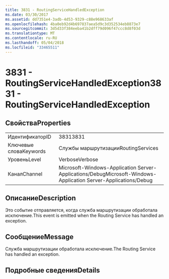 ```yaml
---
title: 3831 - RoutingServiceHandledException
ms.date: 03/30/2017
ms.assetid: dd7351e4-3adb-4d53-9329-c88e968633af
ms.openlocfilehash: 4ba0eb92d4b697837aea5d9c3d352534eb8873e7
ms.sourcegitcommit: 3d5d33f384eeba41b2dff79d096f47ccc8d8f03d
ms.translationtype: MT
ms.contentlocale: ru-RU
ms.lasthandoff: 05/04/2018
ms.locfileid: "33465511"
---
```

# <a name="3831---routingservicehandledexception"></a><span data-ttu-id="687f0-102">3831 - RoutingServiceHandledException</span><span class="sxs-lookup"><span data-stu-id="687f0-102">3831 - RoutingServiceHandledException</span></span>
## <a name="properties"></a><span data-ttu-id="687f0-103">Свойства</span><span class="sxs-lookup"><span data-stu-id="687f0-103">Properties</span></span>  
  
|||  
|-|-|  
|<span data-ttu-id="687f0-104">Идентификатор</span><span class="sxs-lookup"><span data-stu-id="687f0-104">ID</span></span>|<span data-ttu-id="687f0-105">3831</span><span class="sxs-lookup"><span data-stu-id="687f0-105">3831</span></span>|  
|<span data-ttu-id="687f0-106">Ключевые слова</span><span class="sxs-lookup"><span data-stu-id="687f0-106">Keywords</span></span>|<span data-ttu-id="687f0-107">Службы маршрутизации</span><span class="sxs-lookup"><span data-stu-id="687f0-107">RoutingServices</span></span>|  
|<span data-ttu-id="687f0-108">Уровень</span><span class="sxs-lookup"><span data-stu-id="687f0-108">Level</span></span>|<span data-ttu-id="687f0-109">Verbose</span><span class="sxs-lookup"><span data-stu-id="687f0-109">Verbose</span></span>|  
|<span data-ttu-id="687f0-110">Канал</span><span class="sxs-lookup"><span data-stu-id="687f0-110">Channel</span></span>|<span data-ttu-id="687f0-111">Microsoft-Windows-Application Server-Applications/Debug</span><span class="sxs-lookup"><span data-stu-id="687f0-111">Microsoft-Windows-Application Server-Applications/Debug</span></span>|  
  
## <a name="description"></a><span data-ttu-id="687f0-112">Описание</span><span class="sxs-lookup"><span data-stu-id="687f0-112">Description</span></span>  
 <span data-ttu-id="687f0-113">Это событие отправляется, когда служба маршрутизации обработала исключение.</span><span class="sxs-lookup"><span data-stu-id="687f0-113">This event is emitted when the Routing Service has handled an exception.</span></span>  
  
## <a name="message"></a><span data-ttu-id="687f0-114">Сообщение</span><span class="sxs-lookup"><span data-stu-id="687f0-114">Message</span></span>  
 <span data-ttu-id="687f0-115">Служба маршрутизации обработала исключение.</span><span class="sxs-lookup"><span data-stu-id="687f0-115">The Routing Service has handled an exception.</span></span>  
  
## <a name="details"></a><span data-ttu-id="687f0-116">Подробные сведения</span><span class="sxs-lookup"><span data-stu-id="687f0-116">Details</span></span>
